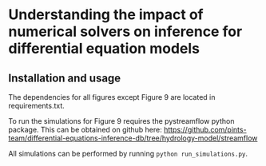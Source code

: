 # Understanding the impact of numerical solvers on inference for differential equation models

## Installation and usage

The dependencies for all figures except Figure 9 are located in requirements.txt.

To run the simulations for Figure 9 requires the pystreamflow python package. This can be obtained on github here: https://github.com/pints-team/differential-equations-inference-db/tree/hydrology-model/streamflow

All simulations can be performed by running `python run_simulations.py`.
